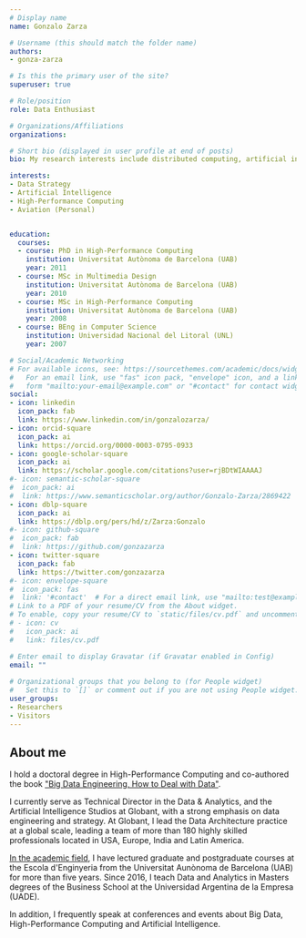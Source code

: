 ```yaml
---
# Display name
name: Gonzalo Zarza

# Username (this should match the folder name)
authors:
- gonza-zarza

# Is this the primary user of the site?
superuser: true

# Role/position
role: Data Enthusiast

# Organizations/Affiliations
organizations:

# Short bio (displayed in user profile at end of posts)
bio: My research interests include distributed computing, artificial intelligence and data and analytcs.

interests:
- Data Strategy
- Artificial Intelligence
- High-Performance Computing
- Aviation (Personal)


education:
  courses:
  - course: PhD in High-Performance Computing
    institution: Universitat Autònoma de Barcelona (UAB)
    year: 2011
  - course: MSc in Multimedia Design 
    institution: Universitat Autònoma de Barcelona (UAB)
    year: 2010
  - course: MSc in High-Performance Computing
    institution: Universitat Autònoma de Barcelona (UAB)
    year: 2008
  - course: BEng in Computer Science
    institution: Universidad Nacional del Litoral (UNL)
    year: 2007

# Social/Academic Networking
# For available icons, see: https://sourcethemes.com/academic/docs/widgets/#icons
#   For an email link, use "fas" icon pack, "envelope" icon, and a link in the
#   form "mailto:your-email@example.com" or "#contact" for contact widget.
social:
- icon: linkedin
  icon_pack: fab
  link: https://www.linkedin.com/in/gonzalozarza/
- icon: orcid-square
  icon_pack: ai
  link: https://orcid.org/0000-0003-0795-0933
- icon: google-scholar-square
  icon_pack: ai
  link: https://scholar.google.com/citations?user=rjBDtWIAAAAJ
#- icon: semantic-scholar-square
#  icon_pack: ai
#  link: https://www.semanticscholar.org/author/Gonzalo-Zarza/2869422
- icon: dblp-square
  icon_pack: ai
  link: https://dblp.org/pers/hd/z/Zarza:Gonzalo
#- icon: github-square
#  icon_pack: fab
#  link: https://github.com/gonzazarza
- icon: twitter-square
  icon_pack: fab
  link: https://twitter.com/gonzazarza
#- icon: envelope-square
#  icon_pack: fas
#  link: '#contact'  # For a direct email link, use "mailto:test@example.org".
# Link to a PDF of your resume/CV from the About widget.
# To enable, copy your resume/CV to `static/files/cv.pdf` and uncomment the lines below.  
# - icon: cv
#   icon_pack: ai
#   link: files/cv.pdf

# Enter email to display Gravatar (if Gravatar enabled in Config)
email: ""
  
# Organizational groups that you belong to (for People widget)
#   Set this to `[]` or comment out if you are not using People widget.  
user_groups:
- Researchers
- Visitors
---
```


## About me

I hold a doctoral degree in High-Performance Computing and co-authored the book ["Big Data Engineering, How to Deal with Data"](http://www.editorialuoc.cat/la-ingenieria-del-big-data).

I currently serve as Technical Director in the Data & Analytics, and the Artificial Intelligence Studios at Globant, with a strong emphasis on data engineering and strategy. At Globant, I lead the Data Architecture practice at a global scale, leading a team of more than 180 highly skilled professionals located in USA, Europe, India and Latin America.

[In the academic field](#teaching), I have lectured graduate and postgraduate courses at the Escola d'Enginyeria from the Universitat Aunònoma de Barcelona (UAB) for more than five years. Since 2016, I teach Data and Analytics in Masters degrees of the Business School at the Universidad Argentina de la Empresa (UADE). 

In addition, I frequently speak at conferences and events about Big Data, High-Performance Computing and Artificial Intelligence.